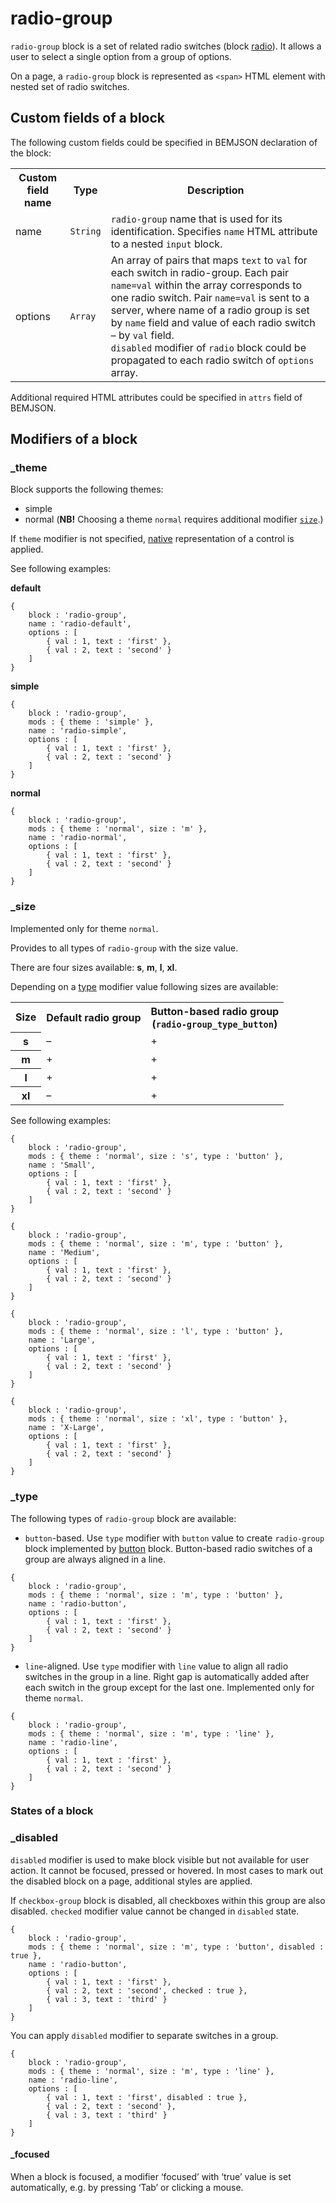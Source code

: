 # radio-group

`radio-group` block is a set of related radio switches (block [radio](../radio/radio.en.md)). It allows a user to select a single option from a group of options.

On a page, a `radio-group` block is represented as `<span>` HTML element with nested set of radio switches.

## Custom fields of a block

The following custom fields could be specified in BEMJSON declaration of the block:

<table>
    <tr>
        <th>Custom field name</th>
        <th>Type</th>
        <th>Description</th>
    </tr>
    <tr>
        <td>name</td>
        <td><code>String</code></td>
        <td><code>radio-group</code> name that is used for its identification. Specifies <code>name</code> HTML attribute to a nested <code>input</code> block.</td>
    </tr>
    <tr>
        <td>options</td>
        <td><code>Array</code></td>
        <td>An array of pairs that maps <code>text</code> to <code>val</code> for each switch in radio-group. Each pair <code>name=val</code> within the array corresponds to one radio switch. Pair <code>name=val</code> is sent to a server, where name of a radio group is set by <code>name</code> field and value of each radio switch – by <code>val</code> field.
            <br><code>disabled</code> modifier of <code>radio</code> block could be propagated to each radio switch of <code>options</code> array.</td>
    </tr>
</table>

Additional required HTML attributes could be specified in `attrs` field of BEMJSON.

## Modifiers of a block

### _theme

Block supports the following themes:

 * simple
 * normal (**NB!** Choosing a theme `normal` requires additional modifier [`size`](#size).)

If `theme` modifier is not specified, [native](#native) representation of a control is applied.

See following examples:

<a name="native"></a>
**default**

```bemjson
{
    block : 'radio-group',
    name : 'radio-default',
    options : [
        { val : 1, text : 'first' },
        { val : 2, text : 'second' }
    ]
}
```

**simple**

```bemjson
{
    block : 'radio-group',
    mods : { theme : 'simple' },
    name : 'radio-simple',
    options : [
        { val : 1, text : 'first' },
        { val : 2, text : 'second' }
    ]
}
```

**normal**

```bemjson
{
    block : 'radio-group',
    mods : { theme : 'normal', size : 'm' },
    name : 'radio-normal',
    options : [
        { val : 1, text : 'first' },
        { val : 2, text : 'second' }
    ]
}
```

<a name="size"></a>
### _size

Implemented only for theme `normal`.

Provides to all types of `radio-group` with the size value.

There are four sizes available: **s**, **m**, **l**, **xl**.

Depending on a [type](#mode) modifier value following sizes are available:

<table>
    <tr>
        <th>Size</th>
        <th>Default radio group</th>
        <th>Button-based radio group
            <br>(<code>radio-group_type_button</code>)</th>
    </tr>
    <tr>
        <th>s</th>
        <td>–</td>
        <td>+</td>
    </tr>
    <tr>
        <th>m</th>
        <td>+</td>
        <td>+</td>
    </tr>
    <tr>
        <th>l</th>
        <td>+</td>
        <td>+</td>
    </tr>
    <tr>
        <th>xl</th>
        <td>–</td>
        <td>+</td>
</table>

See following examples:


```bemjson
{
    block : 'radio-group',
    mods : { theme : 'normal', size : 's', type : 'button' },
    name : 'Small',
    options : [
        { val : 1, text : 'first' },
        { val : 2, text : 'second' }
    ]
}
```

```bemjson
{
    block : 'radio-group',
    mods : { theme : 'normal', size : 'm', type : 'button' },
    name : 'Medium',
    options : [
        { val : 1, text : 'first' },
        { val : 2, text : 'second' }
    ]
}
```

```bemjson
{
    block : 'radio-group',
    mods : { theme : 'normal', size : 'l', type : 'button' },
    name : 'Large',
    options : [
        { val : 1, text : 'first' },
        { val : 2, text : 'second' }
    ]
}
```

```bemjson
{
    block : 'radio-group',
    mods : { theme : 'normal', size : 'xl', type : 'button' },
    name : 'X-Large',
    options : [
        { val : 1, text : 'first' },
        { val : 2, text : 'second' }
    ]
}
```

<a name="mode"></a>
### _type

The following types of `radio-group` block are available:

* `button`-based. Use `type` modifier with `button` value to create `radio-group` block implemented by [button](..button/button.en.md) block. Button-based radio switches of a group are always aligned in a line.

```bemjson
{
    block : 'radio-group',
    mods : { theme : 'normal', size : 'm', type : 'button' },
    name : 'radio-button',
    options : [
        { val : 1, text : 'first' },
        { val : 2, text : 'second' }
    ]
}
```

* `line`-aligned. Use `type` modifier with `line` value to align all radio switches in the group in a line. Right gap is automatically added after each switch in the group except for the last one. Implemented only for theme `normal`.

```bemjson
{
    block : 'radio-group',
    mods : { theme : 'normal', size : 'm', type : 'line' },
    name : 'radio-line',
    options : [
        { val : 1, text : 'first' },
        { val : 2, text : 'second' }
    ]
}
```

### States of a block

### _disabled

`disabled` modifier is used to make block visible but not available for user action. It cannot be focused, pressed or hovered. In most cases to mark out the disabled block on a page, additional styles are applied.

If `checkbox-group` block is disabled, all checkboxes within this group are also disabled. `checked` modifier value cannot be changed in `disabled` state.

```bemjson
{
    block : 'radio-group',
    mods : { theme : 'normal', size : 'm', type : 'button', disabled : true },
    name : 'radio-button',
    options : [
        { val : 1, text : 'first' },
        { val : 2, text : 'second', checked : true },
        { val : 3, text : 'third' }
    ]
}
```
You can apply `disabled` modifier to separate switches in a group.

```bemjson
{
    block : 'radio-group',
    mods : { theme : 'normal', size : 'm', type : 'line' },
    name : 'radio-line',
    options : [
        { val : 1, text : 'first', disabled : true },
        { val : 2, text : 'second' },
        { val : 3, text : 'third' }
    ]
}
```

#### _focused

When a block is focused, a modifier ‘focused’ with ‘true’ value is set automatically, e.g. by pressing ‘Tab’ or clicking a mouse.
